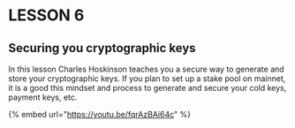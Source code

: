 # LESSON 6

## Securing you cryptographic keys

In this lesson Charles Hoskinson teaches you a secure way to generate and store your cryptographic keys. If you plan to set up a stake pool on mainnet, it is a good this mindset and process to  generate and secure your cold keys, payment keys,  etc.  

{% embed url="https://youtu.be/fqrAzBAi64c" %}



